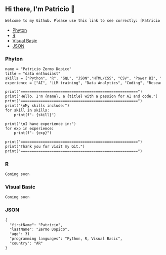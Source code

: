 ## Hi there, I'm Patricio 🦩

```diff
Welcome to my Github. Please use this link to see correctly: [Patricio Zermo Dopico Github](https://github.com/PatZermo/patzermo.github.io)
```

- [Phyton](#Phyton)
- [R](#R)
- [Visual Basic](#Visual-Basic)
- [JSON](#JSON)

### Phyton
```diff
name = "Patricio Zermo Dopico"
title = "data enthusiast"
skills = ["Python", "R", "SQL", "JSON","HTML/CSS", "CSV", "Power BI", "Excel", "Visual Basic"]
experience = ["AI", "LLM training", "Data Analytics", "Coding", "Research"]

print("=====================================================")
print("Hello, I'm {name}, a {title} with a passion for AI and code.")
print("=====================================================")
print("\nMy skills include:")
for skill in skills:
    print(f"- {skill}")

print("\nI have experience in:")
for exp in experience:
    print(f"- {exp}")

print("=====================================================")
print("Thank you for visit my Git.")
print("=====================================================")
```

### R
```diff
Coming soon
```

### Visual Basic
```diff
Coming soon
```

### JSON
```diff
{
  "firstName": "Patricio",
  "lastName": "Zermo Dopico",
  "age": 31
  "programming languages": "Python, R, Visual Basic",
  "country": "AR"
}
```

<!--
```diff
- text in red
+ text in green
! text in orange
# text in gray
@@ text in purple (and bold)@@
```

**PatoZermo/patozermo** is a ✨ _special_ ✨ repository because its `README.md` (this file) appears on your GitHub profile.

Here are some ideas to get you started:

- 🔭 I’m currently working on ...
- 🌱 I’m currently learning ...
- 👯 I’m looking to collaborate on ...
- 🤔 I’m looking for help with ...
- 💬 Ask me about ...
- 📫 How to reach me: ...
- 😄 Pronouns: ...
- ⚡ Fun fact: ...
-->
